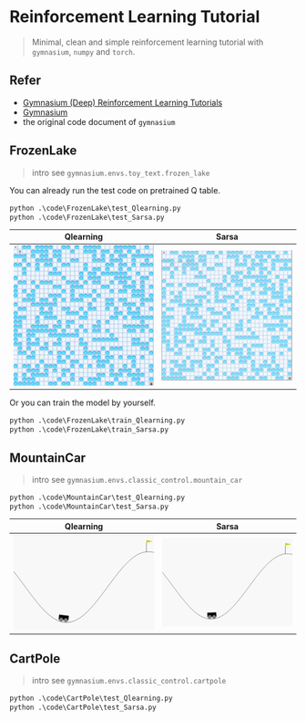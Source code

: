 # Reinforcement Learning Tutorial

> Minimal, clean and simple reinforcement learning tutorial with `gymnasium`, `numpy` and `torch`.

## Refer

- [Gymnasium (Deep) Reinforcement Learning Tutorials](https://www.youtube.com/playlist?list=PL58zEckBH8fCt_lYkmayZoR9XfDCW9hte)
- [Gymnasium](https://gymnasium.farama.org/)
- the original code document of `gymnasium`

## FrozenLake

> intro see `gymnasium.envs.toy_text.frozen_lake`

You can already run the test code on pretrained Q table.

```shell
python .\code\FrozenLake\test_Qlearning.py
python .\code\FrozenLake\test_Sarsa.py 
```

| Qlearning | Sarsa |
| :-------: | :---: |
| ![Qlearning](assets/images/frozenlake_Qlearning.gif) | ![Sarsa](assets/images/frozenlake_Sarsa.gif) |

Or you can train the model by yourself.

```shell
python .\code\FrozenLake\train_Qlearning.py
python .\code\FrozenLake\train_Sarsa.py
```

## MountainCar

> intro see `gymnasium.envs.classic_control.mountain_car`

```shell
python .\code\MountainCar\test_Qlearning.py
python .\code\MountainCar\test_Sarsa.py 
```

| Qlearning | Sarsa |
| :-------: | :---: |
| ![Qlearning](assets/images/mountaincar_Qlearning.gif) | ![Sarsa](assets/images/mountaincar_Sarsa.gif) |

## CartPole

> intro see `gymnasium.envs.classic_control.cartpole`

```shell
python .\code\CartPole\test_Qlearning.py
python .\code\CartPole\test_Sarsa.py 
```